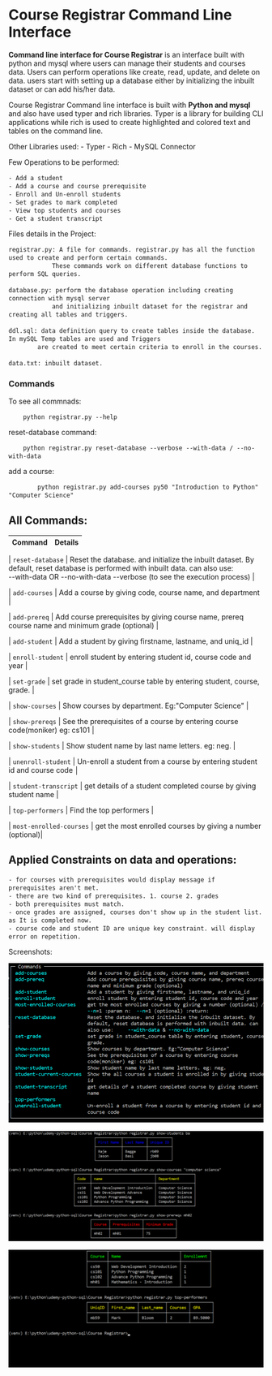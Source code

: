 # Course Registrar Command Line Interface


**Command line interface for Course Registrar** is an interface built with python and mysql where users can manage 
their students and courses data. Users can perform operations like create, read, update, and delete on data.
users start with setting up a database either by  initializing the inbuilt dataset or can add his/her data.


Course Registrar Command line interface is built with **Python and mysql** and also have used 
typer and rich libraries. 
Typer is a library for building CLI applications while rich is used to create highlighted and colored text and tables 
on the command line.


Other Libraries used:
    - Typer
    - Rich
    - MySQL Connector
    
    
Few Operations to be performed:

    - Add a student
    - Add a course and course prerequisite
    - Enroll and Un-enroll students
    - Set grades to mark completed
    - View top students and courses
    - Get a student transcript 

    
    
Files details in the Project: 

    registrar.py: A file for commands. registrar.py has all the function used to create and perform certain commands. 
                These commands work on different database functions to perform SQL queries.
    
    database.py: perform the database operation including creating connection with mysql server
                and initializing inbuilt dataset for the registrar and creating all tables and triggers. 
    
    ddl.sql: data definition query to create tables inside the database. In mySQL Temp tables are used and Triggers 
            are created to meet certain criteria to enroll in the courses.
    
    data.txt: inbuilt dataset.




### Commands
To see all commnads:
```
    python registrar.py --help
```

reset-database command:
```
    python registrar.py reset-database --verbose --with-data / --no-with-data
```

add a course:
```
        python registrar.py add-courses py50 "Introduction to Python" "Computer Science"
```


## All Commands:
| Command      | Details                                                  |
|--------------|----------------------------------------------------------|

| `reset-database`      |   Reset the database. and initialize the inbuilt dataset. By default, reset database is 
                            performed with inbuilt data. 
                            can also use:     
                                    --with-data OR --no-with-data
                                    --verbose (to see the execution process)  |
                                

| `add-courses`         |   Add a course by giving code, course name, and department |  

 | `add-prereq`         |   Add course prerequisites by giving course name, prereq course name and 
                            minimum grade (optional)    |     

 | `add-student`        |   Add a student by giving firstname, lastname, and uniq_id |      

 | `enroll-student`     |   enroll student by entering student id, course code and year |

 | `set-grade`          |   set grade in student_course table by entering student, course, grade.     |

 | `show-courses`       |   Show courses by department. Eg:"Computer Science" |                      

 | `show-prereqs`       |   See the prerequisites of a course by entering course code(moniker) eg: cs101 |

 | `show-students`      |   Show student name by last name letters. eg: neg.  | 

 | `unenroll-student`   |   Un-enroll a student from a course by entering student id and course code   │

 | `student-transcript` |   get details of a student completed course by giving student name |

 | `top-performers`     |   Find the top performers |

 |  `most-enrolled-courses` |   get the most enrolled courses by giving a number (optional)|
                          



## Applied Constraints on data and operations:
    - for courses with prerequisites would display message if prerequisites aren't met.
    - there are two kind of prerequisites. 1. course 2. grades
    - both prerequisites must match.
    - once grades are assigned, courses don't show up in the student list. as It is completed now.
    - course code and student ID are unique key constraint. will display error on repetition. 



Screenshots:

![img](https://github.com/Siddharthbadal/Course-Registrar/blob/main/images/commands.png)

![img](https://github.com/Siddharthbadal/Course-Registrar/blob/main/images/first.png)

![img](https://github.com/Siddharthbadal/Course-Registrar/blob/main/images/second.png)
